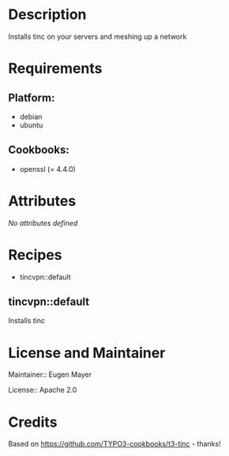 # Description

Installs tinc on your servers and meshing up a network

# Requirements

## Platform:

* debian
* ubuntu

## Cookbooks:

* openssl (= 4.4.0)

# Attributes

*No attributes defined*

# Recipes

* tincvpn::default

## tincvpn::default

Installs tinc

# License and Maintainer

Maintainer:: Eugen Mayer

License:: Apache 2.0

# Credits

Based on https://github.com/TYPO3-cookbooks/t3-tinc - thanks!
